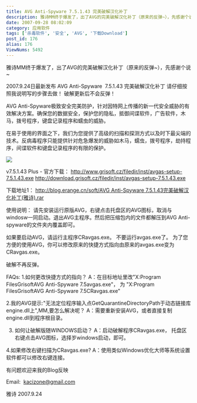```yaml
---
title: AVG Anti-Spyware 7.5.1.43 完美破解汉化补丁
description: 雅诗MM终于爆发了，出了AVG的完美破解汉化补丁（原来的反弹~），先感谢个说~                 2007.9.24日最新发布AVGAnti-Spyware  7.5.1.43完美破解汉化补丁请仔细按照我说明写的步骤去做！破解更新后不会反弹！AVGAnti-Spyware极致安全完美防护，针对因特网上传播的新一代安全威胁的有效解决方案。确保您的数据安全，保护您的隐私，抵御间谍软件，广告软件，木马，拨号程序，键盘记录程序和蠕虫的威胁。在易于使用的界面之下，我们为您提供了高级的扫描和探测方式以及时下最尖端的技术。反病毒程序只能提供针对危急爆发的威胁如木马，蠕虫，拨号程序，劫持程序，间谍软件和键盘记录程序的有限的保护。
date: 2007-09-28 08:02:09
category: 应用软件
tags: ['杀毒软件', '安全', 'AVG', '下载Download']
post_id: 176
alias: 176
ViewNums: 5492
---
```


雅诗MM终于爆发了，出了AVG的完美破解汉化补丁（原来的反弹~），先感谢个说~

2007.9.24日最新发布
AVG Anti-Spyware  7.5.1.43 完美破解汉化补丁
请仔细按照我说明写的步骤去做！
破解更新后不会反弹！

AVG Anti-Spyware极致安全完美防护，针对因特网上传播的新一代安全威胁的有效解决方案。确保您的数据安全，保护您的隐私，抵御间谍软件，广告软件，木马，拨号程序，键盘记录程序和蠕虫的威胁。

在易于使用的界面之下，我们为您提供了高级的扫描和探测方式以及时下最尖端的技术。反病毒程序只能提供针对危急爆发的威胁如木马，蠕虫，拨号程序，劫持程序，间谍软件和键盘记录程序的有限的保护。

![](http://avg.codeidea.com/images/Anti-Spyware.jpg)

v7.5.1.43 Plus - 官方下载：
<http://www.grisoft.cz/filedir/inst/avgas-setup-7.5.1.43.exe>
<http://download.grisoft.cz/filedir/inst/avgas-setup-7.5.1.43.exe>

下载地址1：
[http://blog.erange.cn/soft/AVG Anti-Spyware 7.5.1.43完美破解汉化补丁(雅诗).rar](http://blog.erange.cn/soft/AVG%20Anti-Spyware%207.5.1.43%E5%AE%8C%E7%BE%8E%E7%A0%B4%E8%A7%A3%E6%B1%89%E5%8C%96%E8%A1%A5%E4%B8%81%28%E9%9B%85%E8%AF%97%29.rar)

使用说明：
请先安装运行原版AVG，右键点击托盘区的AVG图标，取消与windosw一同启动。退出AVG主程序。然后把压缩包内的文件都解压到AVG Anti-spyware的文件夹内覆盖即可。

如果要启动AVG，请运行主程序CRavgas.exe。 不要运行avgas.exe了。
为了您方便的使用AVG，你可以修改原来的快捷方式指向由原来的avgas.exe变为CRavgas.exe。

破解不再反弹。

FAQs:
1.如何更改快捷方式的指向？
A：在目标地址里改"X:Program FilesGrisoftAVG Anti-Spyware 7.5avgas.exe"，
为 "X:Program FilesGrisoftAVG Anti-Spyware 7.5CRavgas.exe"

2.我的AVG提示:"无法定位程序输入点GetQuarantineDirectoryPath于动态链接库engine.dll上",MM,要怎么解决呢？
A：需要重新安装AVG，或者直接复制engine.dll到程序根目录。

3. 如何让破解版随WINDOWS启动？
A：启动破解程序CRavgas.exe， 托盘区右键点击AVG图标，选择岁windows启动，即可。

4.如果修改右键扫描为CRavgas.exe?
A：使用类似Windows优化大师等系统设置软件都可以修改右键连接。

有问题欢迎来我的Blog反映

Email:  kacizone@gmail.com

雅诗
2007.9.24

